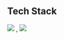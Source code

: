 ## Tech Stack
<a href="버튼을 눌렀을 때 이동할 링크" target="_blank"><img src="https://img.shields.io/badge/C++-20232a.svg?style=for-the-badge&logo=cplusplus&logoColor=#00599C"/></a>
, <a href="버튼을 눌렀을 때 이동할 링크" target="_blank"><img src="https://img.shields.io/badge/Java-20232a.svg?style=for-the-badge&logo=cplusplus&logoColor=#00599C"/></a>
<!--
**zzosoo/zzosoo** is a ✨ _special_ ✨ repository because its `README.md` (this file) appears on your GitHub profile.

Here are some ideas to get you started:

- 🔭 I’m currently working on ...
- 🌱 I’m currently learning ...
- 👯 I’m looking to collaborate on ...
- 🤔 I’m looking for help with ...
- 💬 Ask me about ...
- 📫 How to reach me: ...
- 😄 Pronouns: ...
- ⚡ Fun fact: ...
-->
